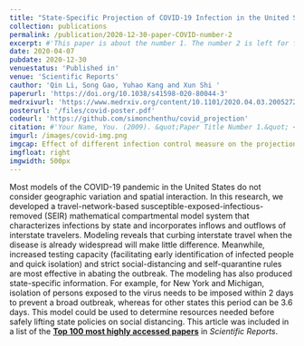 ```yaml
---
title: "State-Specific Projection of COVID-19 Infection in the United States and Evaluation of Three Major Control Measures"
collection: publications
permalink: /publication/2020-12-30-paper-COVID-number-2
excerpt: #'This paper is about the number 1. The number 2 is left for future work.'
date: 2020-04-07
pubdate: 2020-12-30
venuestatus: 'Published in'
venue: 'Scientific Reports'
cauthor: 'Qin Li, Song Gao, Yuhao Kang and Xun Shi '
paperurl: 'https://doi.org/10.1038/s41598-020-80044-3'
medrxivurl: 'https://www.medrxiv.org/content/10.1101/2020.04.03.20052720v2'
posterurl: '/files/covid-poster.pdf'
codeurl: 'https://github.com/simonchenthu/covid_projection'
citation: #'Your Name, You. (2009). &quot;Paper Title Number 1.&quot; <i>Journal 1</i>. 1(1).'
imgurl: /images/covid-img.png
imgcap: Effect of different infection control measure on the projection of confirmed cases
imgfloat: right
imgwidth: 500px
---
```

Most models of the COVID-19 pandemic in the United States do not consider geographic variation and spatial interaction. In this research, we developed a travel-network-based susceptible-exposed-infectious-removed (SEIR) mathematical compartmental model system that characterizes infections by state and incorporates inflows and outflows of interstate travelers. Modeling reveals that curbing interstate travel when the disease is already widespread will make little difference. Meanwhile, increased testing capacity (facilitating early identification of infected people and quick isolation) and strict social-distancing and self-quarantine rules are most effective in abating the outbreak. The modeling has also produced state-specific information. For example, for New York and Michigan, isolation of persons exposed to the virus needs to be imposed within 2 days to prevent a broad outbreak, whereas for other states this period can be 3.6 days. This model could be used to determine resources needed before safely lifting state policies on social distancing.
This article was included in a list of the [**Top 100 most highly accessed papers**](https://www.nature.com/collections/feidhcahdd) in *Scientific Reports*.